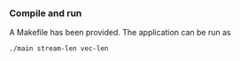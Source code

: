 ### Compile and run
A Makefile has been provided. The application can be run as

```./main stream-len vec-len```